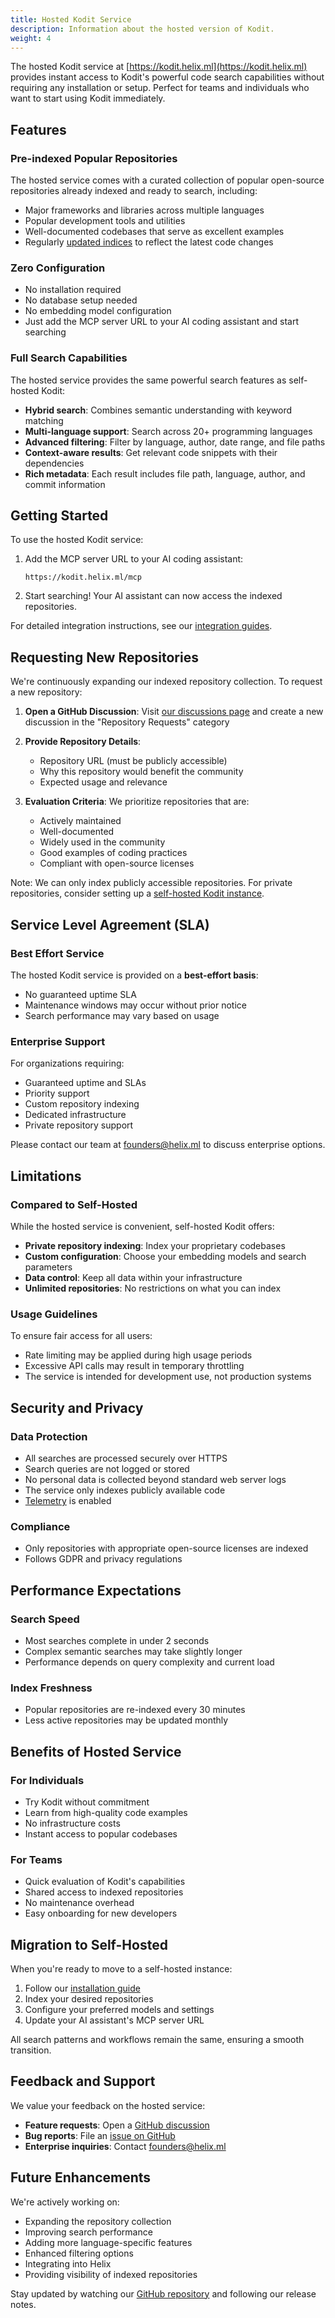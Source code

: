 ```yaml
---
title: Hosted Kodit Service
description: Information about the hosted version of Kodit.
weight: 4
---
```


The hosted Kodit service at [https://kodit.helix.ml](https://kodit.helix.ml) provides instant access to Kodit's powerful code search capabilities without requiring any installation or setup. Perfect for teams and individuals who want to start using Kodit immediately.

## Features

### Pre-indexed Popular Repositories

The hosted service comes with a curated collection of popular open-source repositories already indexed and ready to search, including:

- Major frameworks and libraries across multiple languages
- Popular development tools and utilities
- Well-documented codebases that serve as excellent examples
- Regularly [updated indices](../sync/index.md) to reflect the latest code changes

### Zero Configuration

- No installation required
- No database setup needed
- No embedding model configuration
- Just add the MCP server URL to your AI coding assistant and start searching

### Full Search Capabilities

The hosted service provides the same powerful search features as self-hosted Kodit:

- **Hybrid search**: Combines semantic understanding with keyword matching
- **Multi-language support**: Search across 20+ programming languages
- **Advanced filtering**: Filter by language, author, date range, and file paths
- **Context-aware results**: Get relevant code snippets with their dependencies
- **Rich metadata**: Each result includes file path, language, author, and commit information

## Getting Started

To use the hosted Kodit service:

1. Add the MCP server URL to your AI coding assistant:

   ```
   https://kodit.helix.ml/mcp
   ```

2. Start searching! Your AI assistant can now access the indexed repositories.

For detailed integration instructions, see our [integration guides](../../getting-started/integration/index.md).

## Requesting New Repositories

We're continuously expanding our indexed repository collection. To request a new repository:

1. **Open a GitHub Discussion**: Visit [our discussions page](https://github.com/helixml/kodit/discussions) and create a new discussion in the "Repository Requests" category

2. **Provide Repository Details**:
   - Repository URL (must be publicly accessible)
   - Why this repository would benefit the community
   - Expected usage and relevance

3. **Evaluation Criteria**: We prioritize repositories that are:
   - Actively maintained
   - Well-documented
   - Widely used in the community
   - Good examples of coding practices
   - Compliant with open-source licenses

Note: We can only index publicly accessible repositories. For private repositories,
consider setting up a [self-hosted Kodit instance](../../getting-started/_index.md).

## Service Level Agreement (SLA)

### Best Effort Service

The hosted Kodit service is provided on a **best-effort basis**:

- No guaranteed uptime SLA
- Maintenance windows may occur without prior notice
- Search performance may vary based on usage

### Enterprise Support

For organizations requiring:

- Guaranteed uptime and SLAs
- Priority support
- Custom repository indexing
- Dedicated infrastructure
- Private repository support

Please contact our team at [founders@helix.ml](mailto:founders@helix.ml) to discuss
enterprise options.

## Limitations

### Compared to Self-Hosted

While the hosted service is convenient, self-hosted Kodit offers:

- **Private repository indexing**: Index your proprietary codebases
- **Custom configuration**: Choose your embedding models and search parameters
- **Data control**: Keep all data within your infrastructure
- **Unlimited repositories**: No restrictions on what you can index

### Usage Guidelines

To ensure fair access for all users:

- Rate limiting may be applied during high usage periods
- Excessive API calls may result in temporary throttling
- The service is intended for development use, not production systems

## Security and Privacy

### Data Protection

- All searches are processed securely over HTTPS
- Search queries are not logged or stored
- No personal data is collected beyond standard web server logs
- The service only indexes publicly available code
- [Telemetry](../telemetry/index.md) is enabled

### Compliance

- Only repositories with appropriate open-source licenses are indexed
- Follows GDPR and privacy regulations

## Performance Expectations

### Search Speed

- Most searches complete in under 2 seconds
- Complex semantic searches may take slightly longer
- Performance depends on query complexity and current load

### Index Freshness

- Popular repositories are re-indexed every 30 minutes
- Less active repositories may be updated monthly

## Benefits of Hosted Service

### For Individuals

- Try Kodit without commitment
- Learn from high-quality code examples
- No infrastructure costs
- Instant access to popular codebases

### For Teams

- Quick evaluation of Kodit's capabilities
- Shared access to indexed repositories
- No maintenance overhead
- Easy onboarding for new developers

## Migration to Self-Hosted

When you're ready to move to a self-hosted instance:

1. Follow our [installation guide](../../getting-started/_index.md)
2. Index your desired repositories
3. Configure your preferred models and settings
4. Update your AI assistant's MCP server URL

All search patterns and workflows remain the same, ensuring a smooth transition.

## Feedback and Support

We value your feedback on the hosted service:

- **Feature requests**: Open a [GitHub discussion](https://github.com/helixml/kodit/discussions)
- **Bug reports**: File an [issue on GitHub](https://github.com/helixml/kodit/issues)
- **Enterprise inquiries**: Contact [founders@helix.ml](mailto:founders@helix.ml)

## Future Enhancements

We're actively working on:

- Expanding the repository collection
- Improving search performance
- Adding more language-specific features
- Enhanced filtering options
- Integrating into Helix
- Providing visibility of indexed repositories

Stay updated by watching our [GitHub repository](https://github.com/helixml/kodit) and following our release notes.
